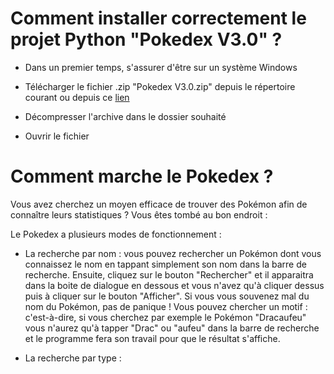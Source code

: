 # Comment installer correctement le projet Python "Pokedex V3.0" ?


- Dans un premier temps, s'assurer d'être sur un système Windows


- Télécharger le fichier .zip "Pokedex V3.0.zip" depuis le répertoire courant ou depuis ce [lien](https://www.mediafire.com/file/a5sdscyt4vsdcpb/Pokedex_V3.0.zip/file)


- Décompresser l'archive dans le dossier souhaité


- Ouvrir le fichier 


# Comment marche le Pokedex ?


Vous avez cherchez un moyen efficace de trouver des Pokémon afin de connaître leurs statistiques ? Vous êtes tombé au bon endroit :


Le Pokedex a plusieurs modes de fonctionnement :


- La recherche par nom : vous pouvez rechercher un Pokémon dont vous connaissez le nom en tappant simplement son nom dans la barre de recherche. Ensuite, cliquez sur le bouton "Rechercher" et il apparaitra dans la boite de dialogue en dessous et vous n'avez qu'à cliquer dessus puis à cliquer sur le bouton "Afficher". Si vous vous souvenez mal du nom du Pokémon, pas de panique ! Vous pouvez chercher un motif : c'est-à-dire, si vous cherchez par exemple le Pokémon "Dracaufeu" vous n'aurez qu'à tapper "Drac" ou "aufeu" dans la barre de recherche et le programme fera son travail pour que le résultat s'affiche.


- La recherche par type :
